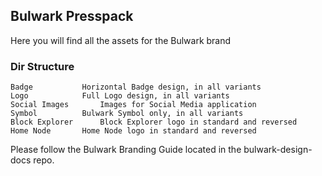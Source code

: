 <h2>Bulwark Presspack</h2>

<p>Here you will find all the assets for the Bulwark brand</p>

<h3>Dir Structure</h3>


	Badge			Horizontal Badge design, in all variants
	Logo			Full Logo design, in all variants
	Social Images		Images for Social Media application
	Symbol			Bulwark Symbol only, in all variants
	Block Explorer		Block Explorer logo in standard and reversed
	Home Node		Home Node logo in standard and reversed



Please follow the Bulwark Branding Guide located in the bulwark-design-docs repo.
